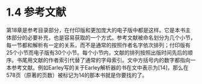 # 1.4 参考文献

第18章是参考目录部分，在付印版和更加庞大的电子版中都是这样。它是本书主体部分的必要补充，也是容易获取的一个方式。参考文献被命名划分为几个小节，每一节都和解析有一定的关系，而不是通常的按照作者名字依次排列；付印版有25个小节而电子版有30个小节。每个小节内，文献的排列按照出版时间先后的顺序。书尾用文献的作者索引代替了通常的字母索引。文中方括号内的数字都指向一本参考文献。例如Earley写的关于Earley解析器的书在文中表示为[14]，那么在578页（原著的页数）被标记为14的那本书就是你要找的了。
